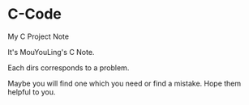 # C-Code
My C Project Note

It's MouYouLing's C Note.

Each dirs corresponds to a problem.

Maybe you will find one which you need or find a mistake. Hope them helpful to you.
